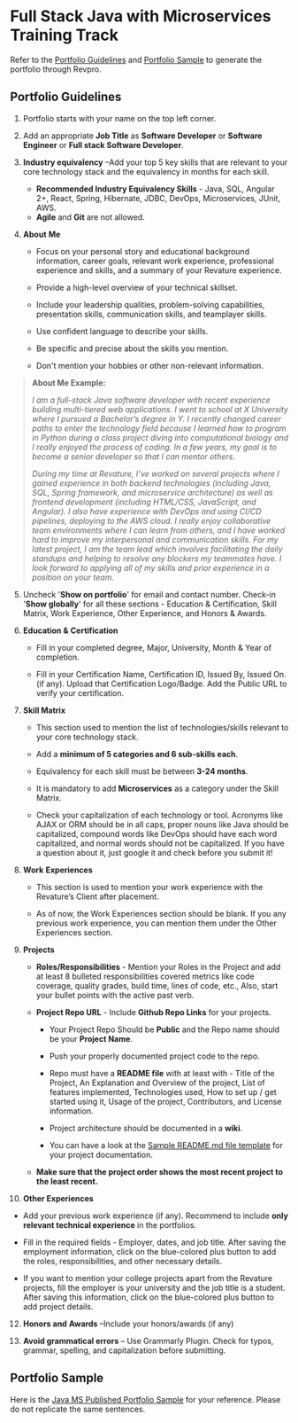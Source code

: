 # Full Stack Java with Microservices Training Track

Refer to the [Portfolio Guidelines](./javams-guidelines.md#portfolio-guidelines) and [Portfolio Sample](./javams-guidelines.md#portfolio-sample) to generate the portfolio through Revpro.

## Portfolio Guidelines

1.  Portfolio starts with your name on the top left corner.
    
2.  Add an appropriate **Job Title** as **Software Developer** or **Software Engineer** or **Full stack Software Developer**.
    
3.  **Industry equivalency** –Add your top 5 key skills that are relevant to your core technology stack and the equivalency in months for each skill.
	-  **Recommended Industry Equivalency Skills** - Java, SQL, Angular 2+, React, Spring, Hibernate, JDBC, DevOps, Microservices, JUnit, AWS.
	- **Agile** and **Git** are not allowed.
    
5.  **About** **Me**
    
    -   Focus on your personal story and educational background information, career goals, relevant work experience, professional experience and skills, and a summary of your Revature experience.
        
    -   Provide a high-level overview of your technical skillset.
        
    -   Include your leadership qualities, problem-solving capabilities, presentation skills, communication skills, and teamplayer skills.
        
    -   Use confident language to describe your skills.
        
    -   Be specific and precise about the skills you mention.
        
    -   Don't mention your hobbies or other non-relevant information.
        

> **About Me Example:**
> 
> _I am a full-stack Java software developer with recent experience building multi-tiered web applications. I went to school at X
> University where I pursued a Bachelor’s degree in Y. I recently
> changed career paths to enter the technology field because I learned
> how to program in Python during a class project diving into
> computational biology and I really enjoyed the process of coding. In a
> few years, my goal is to become a senior developer so that I can
> mentor others._
> 
> _During my time at Revature, I’ve worked on several projects where I gained experience in both backend technologies (including Java, SQL,
> Spring framework, and microservice architecture) as well as frontend
> development (including HTML/CSS, JavaScript, and Angular). I also have
> experience with DevOps and using CI/CD pipelines, deploying to the AWS
> cloud. I really enjoy collaborative team environments where I can
> learn from others, and I have worked hard to improve my interpersonal
> and communication skills. For my latest project, I am the team lead
> which involves facilitating the daily standups and helping to resolve
> any blockers my teammates have. I look forward to applying all of my
> skills and prior experience in a position on your team._
5.  Uncheck '**Show on portfolio**' for email and contact number. Check-in '**Show globally**' for all these sections - Education & Certification, Skill Matrix, Work Experience, Other Experience, and Honors & Awards.
    
6.  **Education &** **Certification**
    
    -   Fill in your completed degree, Major, University, Month & Year of completion.
        
    -   Fill in your Certification Name, Certification ID, Issued By, Issued On.(if any). Upload that Certification Logo/Badge. Add the Public URL to verify your certification.
        
7.  **Skill Matrix**
    
    -   This section used to mention the list of technologies/skills relevant to your core technology stack.
        
    -   Add a **minimum of 5 categories and 6 sub-skills each**.
        
    -   Equivalency for each skill must be between **3-24 months**.
        
    -   It is mandatory to add **Microservices** as a category under the Skill Matrix.
       
    -   Check your capitalization of each technology or tool. Acronyms like AJAX or ORM should be in all caps, proper nouns like Java should be capitalized, compound words like DevOps should have each word capitalized, and normal words should not be capitalized. If you have a question about it, just google it and check before you submit it!
        
8.  **Work** **Experiences**
    
    -   This section is used to mention your work experience with the Revature’s Client after placement.
        
    -   As of now, the Work Experiences section should be blank. If you any previous work experience, you can mention them under the Other Experiences section.
        
9.  **Projects**
    
    -   **Roles/Responsibilities** - Mention your Roles in the Project and add at least 8 bulleted responsibilities covered metrics like code coverage, quality grades, build time, lines of code, etc., Also, start your bullet points with the active past verb.
        
    -   **Project Repo URL** - Include **Github Repo Links** for your projects.
        
        -   Your Project Repo Should be **Public** and the Repo name should be your **Project Name**.
            
        -   Push your properly documented project code to the repo.
            
        -   Repo must have a **README file** with at least with - Title of the Project, An Explanation and Overview of the project, List of features implemented, Technologies used, How to set up / get started using it, Usage of the project, Contributors, and License information.
            
        -   Project architecture should be documented in a **wiki**.
            
        -   You can have a look at the  [Sample README.md file template](https://www.google.com/url?q=https%3A%2F%2Fgithub.com%2FPorkodiVenkatesh%2FPROJECT-NAME&sa=D&sntz=1&usg=AFQjCNFHkCy7oSKxn_nzSQVOx5YAqOqPDw) for your project documentation.
            
    -   **Make sure that the project order shows the most recent project to the least recent.**
        
10.  **Other Experiences**

  -   Add your previous work experience (if any). Recommend to include **only relevant technical experience** in the portfolios.
        
  -   Fill in the required fields - Employer, dates, and job title. After saving the employment information, click on the blue-colored plus button to add the roles, responsibilities, and other necessary details.
        
  -   If you want to mention your college projects apart from the Revature projects, fill the employer is your university and the job title is a student. After saving this information, click on the blue-colored plus button to add project details.
    
        

12.  **Honors and** **Awards** –Include your honors/awards (if any)
    
13.  **Avoid grammatical errors** – Use Grammarly Plugin. Check for typos, grammar, spelling, and capitalization before submitting.

## Portfolio Sample 

Here is the [Java MS Published Portfolio Sample](https://app.revature.com/profile/cassiecolvin/47fbe5641ea2d79f785635d2eb86b780) for your reference. Please do not replicate the same sentences.
